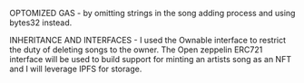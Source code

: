 OPTOMIZED GAS - by omitting strings in the song adding process and using bytes32 instead.

INHERITANCE AND INTERFACES - I used the Ownable interface to restrict the duty of deleting songs to the owner. The Open zeppelin ERC721 interface will be used to build support for minting an artists song as an NFT and I will leverage IPFS for storage. 
